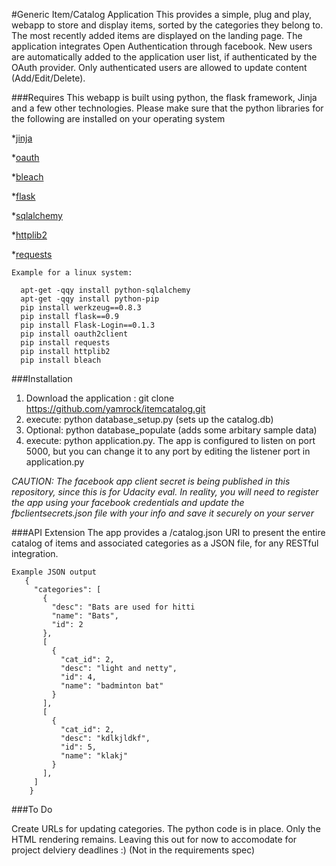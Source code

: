 #Generic Item/Catalog Application
This provides a simple, plug and play, webapp to store and display items, sorted by the categories they belong to. The most recently added items are displayed on the landing page. The application integrates Open Authentication through facebook. New users are automatically added to the application user list, if authenticated by the OAuth provider. Only authenticated users are allowed to update content (Add/Edit/Delete).

###Requires
This webapp is built using python, the flask framework, Jinja and a few other technologies. Please make sure that the python libraries for the following are installed on your operating system

*[jinja](http://jinja.pocoo.org)

*[oauth](https://pypi.python.org/pypi/oauthlib)

*[bleach](https://pypi.python.org/pypi/bleach)

*[flask](http://flask.pocoo.org)

*[sqlalchemy](http://www.sqlalchemy.org)

*[httplib2](https://pypi.python.org/pypi/httplib2)

*[requests](http://docs.python-requests.org/en/latest/)


```
Example for a linux system:
  
  apt-get -qqy install python-sqlalchemy
  apt-get -qqy install python-pip
  pip install werkzeug==0.8.3
  pip install flask==0.9
  pip install Flask-Login==0.1.3
  pip install oauth2client
  pip install requests
  pip install httplib2
  pip install bleach
```

###Installation
1. Download the application : git clone https://github.com/yamrock/itemcatalog.git
2. execute: python database_setup.py (sets up the catalog.db)
3. Optional: python database_populate (adds some arbitary sample data)
4. execute: python application.py. The app is configured to listen on port 5000, but you can change it to any port by editing the listener port in application.py

*CAUTION: The facebook app client secret is being published in this repository, since this is for Udacity eval. In reality, you will need to register the app using your facebook credentials and update the fbclientsecrets.json file with your info and save it securely on your server*

###API Extension
The app provides a /catalog.json URI to present the entire catalog of items and associated categories as a JSON file, for any RESTful integration.

```
Example JSON output
   {
     "categories": [
       {
         "desc": "Bats are used for hitti
         "name": "Bats",
         "id": 2
       }, 
       [
         {
           "cat_id": 2,
           "desc": "light and netty",
           "id": 4,
           "name": "badminton bat"
         }
       ],
       [
         {   
           "cat_id": 2,
           "desc": "kdlkjldkf",
           "id": 5,
           "name": "klakj"
         }
       ],
     ]
    }

```

###To Do

Create URLs for updating categories. The python code is in place. Only the HTML rendering remains. Leaving this out for now to accomodate for project delviery deadlines :) (Not in the requirements spec)

